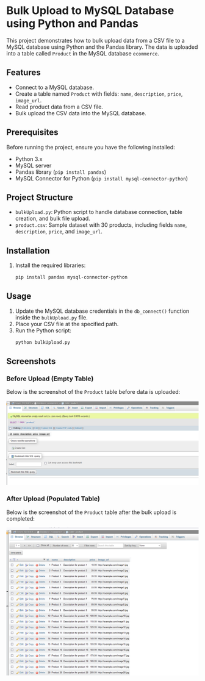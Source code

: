 
# Bulk Upload to MySQL Database using Python and Pandas

This project demonstrates how to bulk upload data from a CSV file to a MySQL database using Python and the Pandas library. The data is uploaded into a table called `Product` in the MySQL database `ecommerce`.

## Features
- Connect to a MySQL database.
- Create a table named `Product` with fields: `name`, `description`, `price`, `image_url`.
- Read product data from a CSV file.
- Bulk upload the CSV data into the MySQL database.

## Prerequisites
Before running the project, ensure you have the following installed:
- Python 3.x
- MySQL server
- Pandas library (`pip install pandas`)
- MySQL Connector for Python (`pip install mysql-connector-python`)

## Project Structure
- `bulkUpload.py`: Python script to handle database connection, table creation, and bulk file upload.
- `product.csv`: Sample dataset with 30 products, including fields `name`, `description`, `price`, and `image_url`.

## Installation
1. Install the required libraries:
    ```bash
    pip install pandas mysql-connector-python
    ```

## Usage
1. Update the MySQL database credentials in the `db_connect()` function inside the `bulkUpload.py` file.
2. Place your CSV file at the specified path.
3. Run the Python script:
    ```bash
    python bulkUpload.py
    ```

## Screenshots

### Before Upload (Empty Table)
Below is the screenshot of the `Product` table before data is uploaded:

![Before Upload](Screenshot/before.png)

### After Upload (Populated Table)
Below is the screenshot of the `Product` table after the bulk upload is completed:

![After Upload](Screenshot/image.png)




